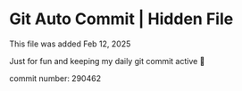 # Git Auto Commit | Hidden File

This file was added Feb 12, 2025

Just for fun and keeping my daily git commit active 🤪

commit number: 290462
